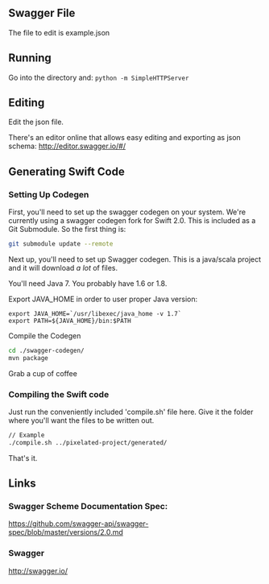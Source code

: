 ## Swagger File

The file to edit is example.json

## Running

Go into the directory and:
`python -m SimpleHTTPServer`

## Editing

Edit the json file. 

There's an editor online that allows easy editing and exporting as json schema:
http://editor.swagger.io/#/

## Generating Swift Code

### Setting Up Codegen

First, you'll need to set up the swagger codegen on your system.
We're currently using a swagger codegen fork for Swift 2.0. This is included
as a Git Submodule. So the first thing is:

``` Bash
git submodule update --remote
```

Next up, you'll need to set up Swagger codegen. This is a java/scala project
and it will download *a lot* of files.

You'll need Java 7. You probably have 1.6 or 1.8.

Export JAVA_HOME in order to user proper Java version:
```
export JAVA_HOME=`/usr/libexec/java_home -v 1.7`
export PATH=${JAVA_HOME}/bin:$PATH
```

Compile the Codegen
``` Bash
cd ./swagger-codegen/
mvn package
```

Grab a cup of coffee

### Compiling the Swift code

Just run the conveniently included 'compile.sh' file here.
Give it the folder where you'll want the files to be written out.

``` Bash
// Example
./compile.sh ../pixelated-project/generated/
``` 

That's it.

## Links

### Swagger Scheme Documentation Spec:
https://github.com/swagger-api/swagger-spec/blob/master/versions/2.0.md

### Swagger
http://swagger.io/